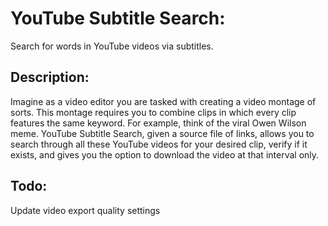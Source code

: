 # YouTube Subtitle Search:
Search for words in YouTube videos via subtitles.

## Description:
Imagine as a video editor you are tasked with creating a video montage of sorts. This montage requires you to combine clips in which every clip features the same keyword. For example, think of the viral Owen Wilson meme. YouTube Subtitle Search, given a source file of links, allows you to search through all these YouTube videos for your desired clip, verify if it exists, and gives you the option to download the video at that interval only.

## Todo:
Update video export quality settings